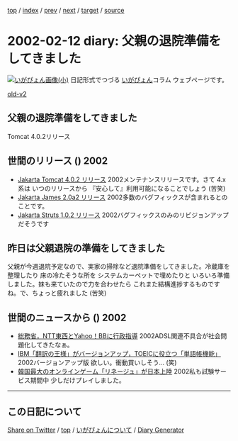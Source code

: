 [top](../index.html) 
 / [index](index.html) 
 / [prev](ig020208.html) 
 / [next](ig020213.html) 
 / [target](https://igapyon.github.io/diary/2002/ig020212.html) 
 / [source](https://github.com/igapyon/diary/blob/gh-pages/2002/ig020212.html.src.md) 

2002-02-12 diary: 父親の退院準備をしてきました
=====================================================================================================
[![いがぴょん画像(小)](https://igapyon.github.io/diary/images/iga200306s.jpg "いがぴょん")](https://igapyon.github.io/diary/memo/memoigapyon.html) 日記形式でつづる [いがぴょん](https://igapyon.github.io/diary/memo/memoigapyon.html)コラム ウェブページです。

[old-v2](ig020212-orig.html)

## 父親の退院準備をしてきました

Tomcat 4.0.2リリース


## 世間のリリース () 2002

* [Jakarta Tomcat 4.0.2 リリース](http://jakarta.apache.org/tomcat/index.html)  2002メンテナンスリリースです。さて 4.x系は いつのリリースから 『安心して』利用可能になることでしょう (苦笑)
* [Jakarta James 2.0a2 リリース](http://jakarta.apache.org/james/)  2002多数のバグフィックスが含まれるとのことです。
* [Jakarta Struts 1.0.2 リリース](http://jakarta.apache.org/struts/index.html)  2002バグフィックスのみのリビジョンアップだそうです

## 昨日は父親退院の準備をしてきました

父親が今週退院予定なので、実家の掃除など退院準備をしてきました。冷蔵庫を整理したり 床の冷たそうな所を システムカーペットで埋めたりと いろいろ準備しました。妹も来ていたので力を合わせたら これまた結構進捗するものですね。で、ちょっと疲れました (苦笑)

## 世間のニュースから () 2002

* [総務省，NTT東西とYahoo！BBに行政指導](http://www.zdnet.co.jp/news/bursts/0202/08/10.html)  2002ADSL関連不具合が社会問題化してきたなぁ。
* [IBM「翻訳の王様」がバージョンアップ，TOEICに役立つ「単語帳機能」](http://www.zdnet.co.jp/news/bursts/0202/08/02.html)  2002バージョンアップ版 欲しい。衝動買いしそう… (笑) 
* [韓国最大のオンラインゲーム「リネージュ」が日本上陸](http://www.asahi.com/national/update/0212/003.html)  2002私も試験サービス期間中 少しだけプレイしました。


----------------------------------------------------------------------------------------------------

## この日記について

[Share on Twitter](https://twitter.com/intent/tweet?hashtags=igapyon%2Cdiary%2C%E3%81%84%E3%81%8C%E3%81%B4%E3%82%87%E3%82%93&text=%E7%88%B6%E8%A6%AA%E3%81%AE%E9%80%80%E9%99%A2%E6%BA%96%E5%82%99%E3%82%92%E3%81%97%E3%81%A6%E3%81%8D%E3%81%BE%E3%81%97%E3%81%9F&url=https%3A%2F%2Figapyon.github.io%2Fdiary%2F2002%2Fig020212.html) / [top](../index.html) / [いがぴょんについて](https://igapyon.github.io/diary/memo/memoigapyon.html) / [Diary Generator](https://github.com/igapyon/igapyonv3)
